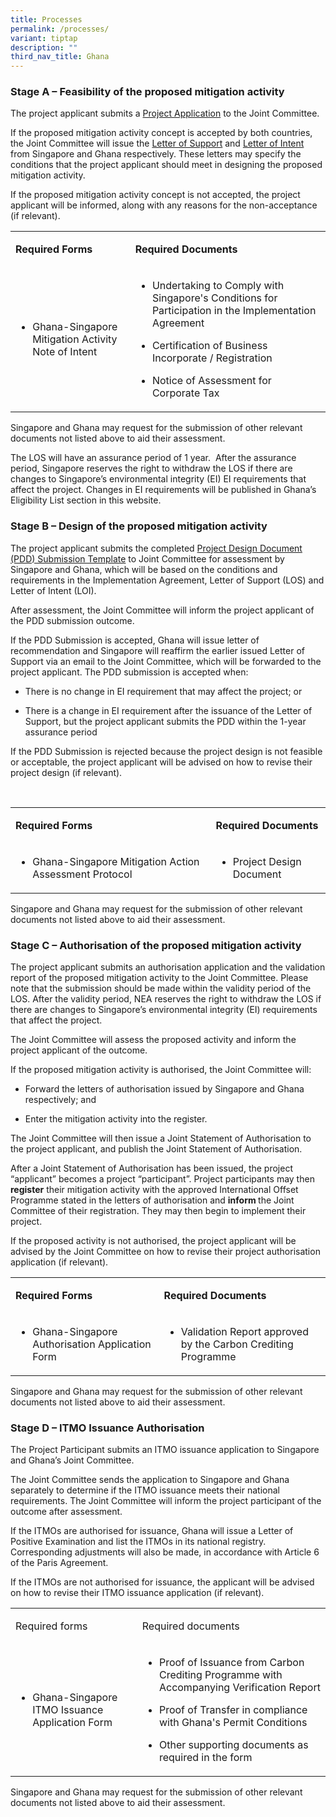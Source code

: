 ```yaml
---
title: Processes
permalink: /processes/
variant: tiptap
description: ""
third_nav_title: Ghana
---
```

<h3>Stage A – Feasibility of the proposed mitigation activity</h3>
<p></p>
<p>The project applicant submits a <u>Project Application</u> to the Joint
Committee.</p>
<p></p>
<p>If the proposed mitigation activity concept is accepted by both countries,
the Joint Committee will issue the <u>Letter of Support</u> and <u>Letter of Intent</u> from
Singapore and Ghana respectively. These letters may specify the conditions
that the project applicant should meet in designing the proposed mitigation
activity.</p>
<p></p>
<p>If the proposed mitigation activity concept is not accepted, the project
applicant will be informed, along with any reasons for the non-acceptance
(if relevant).</p>
<p></p>
<table style="minWidth: 50px">
<colgroup>
<col>
<col>
</colgroup>
<tbody>
<tr>
<td rowspan="1" colspan="1">
<p><strong>Required Forms</strong>
</p>
</td>
<td rowspan="1" colspan="1">
<p><strong>Required Documents</strong>
</p>
</td>
</tr>
<tr>
<td rowspan="1" colspan="1">
<ul data-tight="true" class="tight">
<li>
<p>Ghana-Singapore Mitigation Activity Note of Intent</p>
</li>
</ul>
</td>
<td rowspan="1" colspan="1">
<ul data-tight="true" class="tight">
<li>
<p>Undertaking to Comply with Singapore's Conditions for Participation in
the Implementation Agreement</p>
</li>
<li>
<p>Certification of Business Incorporate / Registration</p>
</li>
<li>
<p>Notice of Assessment for Corporate Tax</p>
</li>
</ul>
</td>
</tr>
</tbody>
</table>
<p></p>
<p>Singapore and Ghana may request for the submission of other relevant documents
not listed above to aid their assessment.</p>
<p></p>
<p>The LOS will have an assurance period of 1 year.&nbsp; After the assurance
period, Singapore reserves the right to withdraw the LOS if there are changes
to Singapore’s environmental integrity (EI) EI requirements that affect
the project. Changes in EI requirements will be published in Ghana’s Eligibility
List section in this website.</p>
<h3>Stage B – Design of the proposed mitigation activity</h3>
<p></p>
<p>The project applicant submits the completed <u>Project Design Document (PDD) Submission Template</u> to
Joint Committee for assessment by Singapore and Ghana, which will be based
on the conditions and requirements in the Implementation Agreement, Letter
of Support (LOS) and Letter of Intent (LOI).</p>
<p></p>
<p>After assessment, the Joint Committee will inform the project applicant
of the PDD submission outcome.</p>
<p></p>
<p>If the PDD Submission is accepted, Ghana will issue letter of recommendation
and Singapore will reaffirm the earlier issued Letter of Support via an
email to the Joint Committee, which will be forwarded to the project applicant.
The PDD submission is accepted when:</p>
<p></p>
<ul data-tight="true" class="tight">
<li>
<p>There is no change in EI requirement that may affect the project; or</p>
</li>
<li>
<p>There is a change in EI requirement after the issuance of the Letter of
Support, but the project applicant submits the PDD within the 1-year assurance
period</p>
</li>
</ul>
<p></p>
<p>If the PDD Submission is rejected because the project design is not feasible
or acceptable, the project applicant will be advised on how to revise their
project design (if relevant).</p>
<p>&nbsp;</p>
<table style="minWidth: 50px">
<colgroup>
<col>
<col>
</colgroup>
<tbody>
<tr>
<td rowspan="1" colspan="1">
<p><strong>Required Forms</strong>
</p>
</td>
<td rowspan="1" colspan="1">
<p><strong>Required Documents</strong>
</p>
</td>
</tr>
<tr>
<td rowspan="1" colspan="1">
<ul data-tight="true" class="tight">
<li>
<p>Ghana-Singapore Mitigation Action Assessment Protocol</p>
</li>
</ul>
</td>
<td rowspan="1" colspan="1">
<ul data-tight="true" class="tight">
<li>
<p>Project Design Document</p>
</li>
</ul>
</td>
</tr>
</tbody>
</table>
<p></p>
<p>Singapore and Ghana may request for the submission of other relevant documents
not listed above to aid their assessment.</p>
<h3>Stage C – Authorisation of the proposed mitigation activity</h3>
<p></p>
<p>The project applicant submits an authorisation application and the validation
report of the proposed mitigation activity to the Joint Committee. Please
note that the submission should be made within the validity period of the
LOS. After the validity period, NEA reserves the right to withdraw the
LOS if there are changes to Singapore’s environmental integrity (EI) requirements
that affect the project.</p>
<p></p>
<p>The Joint Committee will assess the proposed activity and inform the project
applicant of the outcome.</p>
<p></p>
<p>If the proposed mitigation activity is authorised, the Joint Committee
will:</p>
<ul data-tight="true" class="tight">
<li>
<p>Forward the letters of authorisation issued by Singapore and Ghana respectively;
and</p>
</li>
<li>
<p>Enter the mitigation activity into the register.</p>
</li>
</ul>
<p>The Joint Committee will then issue a Joint Statement of Authorisation
to the project applicant, and publish the Joint Statement of Authorisation.</p>
<p>After a Joint Statement of Authorisation has been issued, the project
“applicant” becomes a project “participant”. Project participants may then <strong>register</strong> their
mitigation activity with the approved International Offset Programme stated
in the letters of authorisation and <strong>inform </strong>the Joint Committee
of their registration. They may then begin to implement their project.</p>
<p></p>
<p>If the proposed activity is not authorised, the project applicant will
be advised by the Joint Committee on how to revise their project authorisation
application (if relevant).</p>
<p></p>
<table style="minWidth: 50px">
<colgroup>
<col>
<col>
</colgroup>
<tbody>
<tr>
<td rowspan="1" colspan="1">
<p><strong>Required Forms</strong>
</p>
</td>
<td rowspan="1" colspan="1">
<p><strong>Required Documents</strong>
</p>
</td>
</tr>
<tr>
<td rowspan="1" colspan="1">
<ul data-tight="true" class="tight">
<li>
<p>Ghana-Singapore Authorisation Application Form</p>
</li>
</ul>
</td>
<td rowspan="1" colspan="1">
<ul data-tight="true" class="tight">
<li>
<p>Validation Report approved by the Carbon Crediting Programme</p>
</li>
</ul>
</td>
</tr>
</tbody>
</table>
<p>Singapore and Ghana may request for the submission of other relevant documents
not listed above to aid their assessment.</p>
<p></p>
<h3>Stage D – ITMO Issuance Authorisation</h3>
<p></p>
<p>The Project Participant submits an ITMO issuance application to Singapore
and Ghana’s Joint Committee.</p>
<p></p>
<p>The Joint Committee sends the application to Singapore and Ghana separately
to determine if the ITMO issuance meets their national requirements. The
Joint Committee will inform the project participant of the outcome after
assessment.</p>
<p></p>
<p>If the ITMOs are authorised for issuance, Ghana will issue a Letter of
Positive Examination and list the ITMOs in its national registry. Corresponding
adjustments will also be made, in accordance with Article 6 of the Paris
Agreement.</p>
<p></p>
<p>If the ITMOs are not authorised for issuance, the applicant will be advised
on how to revise their ITMO issuance application (if relevant).</p>
<p></p>
<table style="minWidth: 50px">
<colgroup>
<col>
<col>
</colgroup>
<tbody>
<tr>
<td rowspan="1" colspan="1">
<p>Required forms</p>
</td>
<td rowspan="1" colspan="1">
<p>Required documents</p>
</td>
</tr>
<tr>
<td rowspan="1" colspan="1">
<ul data-tight="true" class="tight">
<li>
<p>Ghana-Singapore ITMO Issuance Application Form</p>
</li>
</ul>
</td>
<td rowspan="1" colspan="1">
<ul data-tight="true" class="tight">
<li>
<p>Proof of Issuance from Carbon Crediting Programme with Accompanying Verification
Report</p>
</li>
<li>
<p>Proof of Transfer in compliance with Ghana's Permit Conditions</p>
</li>
<li>
<p>Other supporting documents as required in the form</p>
</li>
</ul>
</td>
</tr>
</tbody>
</table>
<p></p>
<p>Singapore and Ghana may request for the submission of other relevant documents
not listed above to aid their assessment.</p>